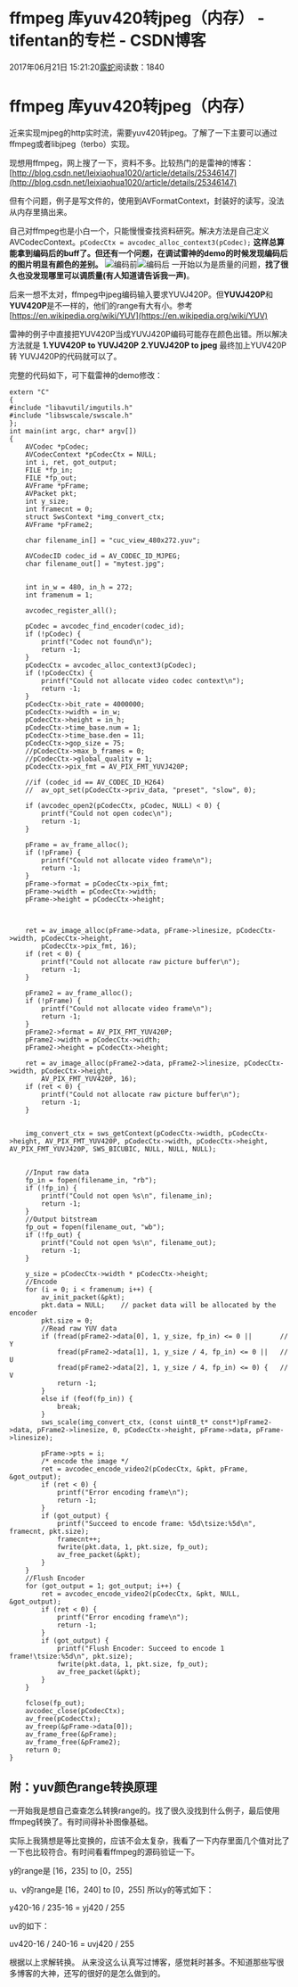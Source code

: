 # ffmpeg 库yuv420转jpeg（内存） - tifentan的专栏 - CSDN博客





2017年06月21日 15:21:20[露蛇](https://me.csdn.net/tifentan)阅读数：1840








# ffmpeg 库yuv420转jpeg（内存）

近来实现mjpeg的http实时流，需要yuv420转jpeg。了解了一下主要可以通过ffmpeg或者libjpeg（terbo）实现。 

现想用ffmpeg，网上搜了一下，资料不多。比较热门的是雷神的博客： 
[http://blog.csdn.net/leixiaohua1020/article/details/25346147](http://blog.csdn.net/leixiaohua1020/article/details/25346147)

但有个问题，例子是写文件的，使用到AVFormatContext，封装好的读写，没法从内存里搞出来。 

自己对ffmpeg也是小白一个，只能慢慢查找资料研究。解决方法是自己定义AVCodecContext。`pCodecCtx = avcodec_alloc_context3(pCodec);`
**这样总算能拿到编码后的buff了。但还有一个问题，在调试雷神的demo的时候发现编码后的图片明显有颜色的差别。**
![编码前](https://img-blog.csdn.net/20170621143913821?watermark/2/text/aHR0cDovL2Jsb2cuY3Nkbi5uZXQvdGlmZW50YW4=/font/5a6L5L2T/fontsize/400/fill/I0JBQkFCMA==/dissolve/70/gravity/SouthEast)![编码后](https://img-blog.csdn.net/20170621143944674?watermark/2/text/aHR0cDovL2Jsb2cuY3Nkbi5uZXQvdGlmZW50YW4=/font/5a6L5L2T/fontsize/400/fill/I0JBQkFCMA==/dissolve/70/gravity/SouthEast)
一开始以为是质量的问题，**找了很久也没发现哪里可以调质量(有人知道请告诉我一声)**。 

后来一想不太对，ffmpeg中jpeg编码输入要求YUVJ420P。但**YUVJ420P**和**YUV420P**是不一样的，他们的range有大有小。参考[https://en.wikipedia.org/wiki/YUV](https://en.wikipedia.org/wiki/YUV)

雷神的例子中直接把YUV420P当成YUVJ420P编码可能存在颜色出错。所以解决方法就是 
**1.YUV420P to YUVJ420P**
**2.YUVJ420P to jpeg**
最终加上YUV420P 转 YUVJ420P的代码就可以了。 

完整的代码如下，可下载雷神的demo修改：

```
extern "C"
{
#include "libavutil/imgutils.h"
#include "libswscale/swscale.h"  
};
int main(int argc, char* argv[])
{
    AVCodec *pCodec;
    AVCodecContext *pCodecCtx = NULL;
    int i, ret, got_output;
    FILE *fp_in;
    FILE *fp_out;
    AVFrame *pFrame;
    AVPacket pkt;
    int y_size;
    int framecnt = 0;
    struct SwsContext *img_convert_ctx;
    AVFrame *pFrame2;

    char filename_in[] = "cuc_view_480x272.yuv";

    AVCodecID codec_id = AV_CODEC_ID_MJPEG;
    char filename_out[] = "mytest.jpg";


    int in_w = 480, in_h = 272;
    int framenum = 1;

    avcodec_register_all();

    pCodec = avcodec_find_encoder(codec_id);
    if (!pCodec) {
        printf("Codec not found\n");
        return -1;
    }
    pCodecCtx = avcodec_alloc_context3(pCodec);
    if (!pCodecCtx) {
        printf("Could not allocate video codec context\n");
        return -1;
    }
    pCodecCtx->bit_rate = 4000000;
    pCodecCtx->width = in_w;
    pCodecCtx->height = in_h;
    pCodecCtx->time_base.num = 1;
    pCodecCtx->time_base.den = 11;
    pCodecCtx->gop_size = 75;
    //pCodecCtx->max_b_frames = 0;
    //pCodecCtx->global_quality = 1;
    pCodecCtx->pix_fmt = AV_PIX_FMT_YUVJ420P;

    //if (codec_id == AV_CODEC_ID_H264)
    //  av_opt_set(pCodecCtx->priv_data, "preset", "slow", 0);

    if (avcodec_open2(pCodecCtx, pCodec, NULL) < 0) {
        printf("Could not open codec\n");
        return -1;
    }

    pFrame = av_frame_alloc();
    if (!pFrame) {
        printf("Could not allocate video frame\n");
        return -1;
    }
    pFrame->format = pCodecCtx->pix_fmt;
    pFrame->width = pCodecCtx->width;
    pFrame->height = pCodecCtx->height;



    ret = av_image_alloc(pFrame->data, pFrame->linesize, pCodecCtx->width, pCodecCtx->height,
        pCodecCtx->pix_fmt, 16);
    if (ret < 0) {
        printf("Could not allocate raw picture buffer\n");
        return -1;
    }

    pFrame2 = av_frame_alloc();
    if (!pFrame) {
        printf("Could not allocate video frame\n");
        return -1;
    }
    pFrame2->format = AV_PIX_FMT_YUV420P;
    pFrame2->width = pCodecCtx->width;
    pFrame2->height = pCodecCtx->height;

    ret = av_image_alloc(pFrame2->data, pFrame2->linesize, pCodecCtx->width, pCodecCtx->height,
        AV_PIX_FMT_YUV420P, 16);
    if (ret < 0) {
        printf("Could not allocate raw picture buffer\n");
        return -1;
    }


    img_convert_ctx = sws_getContext(pCodecCtx->width, pCodecCtx->height, AV_PIX_FMT_YUV420P, pCodecCtx->width, pCodecCtx->height, AV_PIX_FMT_YUVJ420P, SWS_BICUBIC, NULL, NULL, NULL);


    //Input raw data
    fp_in = fopen(filename_in, "rb");
    if (!fp_in) {
        printf("Could not open %s\n", filename_in);
        return -1;
    }
    //Output bitstream
    fp_out = fopen(filename_out, "wb");
    if (!fp_out) {
        printf("Could not open %s\n", filename_out);
        return -1;
    }

    y_size = pCodecCtx->width * pCodecCtx->height;
    //Encode
    for (i = 0; i < framenum; i++) {
        av_init_packet(&pkt);
        pkt.data = NULL;    // packet data will be allocated by the encoder
        pkt.size = 0;
        //Read raw YUV data
        if (fread(pFrame2->data[0], 1, y_size, fp_in) <= 0 ||       // Y
            fread(pFrame2->data[1], 1, y_size / 4, fp_in) <= 0 ||   // U
            fread(pFrame2->data[2], 1, y_size / 4, fp_in) <= 0) {   // V
            return -1;
        }
        else if (feof(fp_in)) {
            break;
        }
        sws_scale(img_convert_ctx, (const uint8_t* const*)pFrame2->data, pFrame2->linesize, 0, pCodecCtx->height, pFrame->data, pFrame->linesize);

        pFrame->pts = i;
        /* encode the image */
        ret = avcodec_encode_video2(pCodecCtx, &pkt, pFrame, &got_output);
        if (ret < 0) {
            printf("Error encoding frame\n");
            return -1;
        }
        if (got_output) {
            printf("Succeed to encode frame: %5d\tsize:%5d\n", framecnt, pkt.size);
            framecnt++;
            fwrite(pkt.data, 1, pkt.size, fp_out);
            av_free_packet(&pkt);
        }
    }
    //Flush Encoder
    for (got_output = 1; got_output; i++) {
        ret = avcodec_encode_video2(pCodecCtx, &pkt, NULL, &got_output);
        if (ret < 0) {
            printf("Error encoding frame\n");
            return -1;
        }
        if (got_output) {
            printf("Flush Encoder: Succeed to encode 1 frame!\tsize:%5d\n", pkt.size);
            fwrite(pkt.data, 1, pkt.size, fp_out);
            av_free_packet(&pkt);
        }
    }

    fclose(fp_out);
    avcodec_close(pCodecCtx);
    av_free(pCodecCtx);
    av_freep(&pFrame->data[0]);
    av_frame_free(&pFrame);
    av_frame_free(&pFrame2);
    return 0;
}
```

## 附：yuv颜色range转换原理

一开始我是想自己查查怎么转换range的。找了很久没找到什么例子，最后使用ffmpeg转换了。有时间得补补图像基础。 

实际上我猜想是等比变换的，应该不会太复杂，我看了一下内存里面几个值对比了一下也比较符合。有时间看看ffmpeg的源码验证一下。 

y的range是 [16，235] to [0，255] 

u、v的range是 [16，240] to [0，255]
所以y的等式如下： 

y420-16 / 235-16 = yj420 / 255 

uv的如下： 

uv420-16 / 240-16 = uvj420 / 255 

根据以上求解转换。
从来没这么认真写过博客，感觉耗时甚多。不知道那些写很多博客的大神，还写的很好的是怎么做到的。









